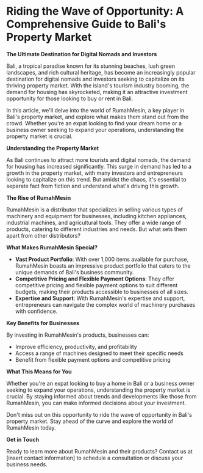 # Riding the Wave of Opportunity: A Comprehensive Guide to Bali's Property Market

**The Ultimate Destination for Digital Nomads and Investors**

Bali, a tropical paradise known for its stunning beaches, lush green landscapes, and rich cultural heritage, has become an increasingly popular destination for digital nomads and investors seeking to capitalize on its thriving property market. With the island's tourism industry booming, the demand for housing has skyrocketed, making it an attractive investment opportunity for those looking to buy or rent in Bali.

In this article, we'll delve into the world of RumahMesin, a key player in Bali's property market, and explore what makes them stand out from the crowd. Whether you're an expat looking to find your dream home or a business owner seeking to expand your operations, understanding the property market is crucial.

**Understanding the Property Market**

As Bali continues to attract more tourists and digital nomads, the demand for housing has increased significantly. This surge in demand has led to a growth in the property market, with many investors and entrepreneurs looking to capitalize on this trend. But amidst the chaos, it's essential to separate fact from fiction and understand what's driving this growth.

**The Rise of RumahMesin**

RumahMesin is a distributor that specializes in selling various types of machinery and equipment for businesses, including kitchen appliances, industrial machines, and agricultural tools. They offer a wide range of products, catering to different industries and needs. But what sets them apart from other distributors?

**What Makes RumahMesin Special?**

*   **Vast Product Portfolio**: With over 1,000 items available for purchase, RumahMesin boasts an impressive product portfolio that caters to the unique demands of Bali's business community.
*   **Competitive Pricing and Flexible Payment Options**: They offer competitive pricing and flexible payment options to suit different budgets, making their products accessible to businesses of all sizes.
*   **Expertise and Support**: With RumahMesin's expertise and support, entrepreneurs can navigate the complex world of machinery purchases with confidence.

**Key Benefits for Businesses**

By investing in RumahMesin's products, businesses can:

*   Improve efficiency, productivity, and profitability
*   Access a range of machines designed to meet their specific needs
*   Benefit from flexible payment options and competitive pricing

**What This Means for You**

Whether you're an expat looking to buy a home in Bali or a business owner seeking to expand your operations, understanding the property market is crucial. By staying informed about trends and developments like those from RumahMesin, you can make informed decisions about your investment.

Don't miss out on this opportunity to ride the wave of opportunity in Bali's property market. Stay ahead of the curve and explore the world of RumahMesin today.

**Get in Touch**

Ready to learn more about RumahMesin and their products? Contact us at [insert contact information] to schedule a consultation or discuss your business needs.